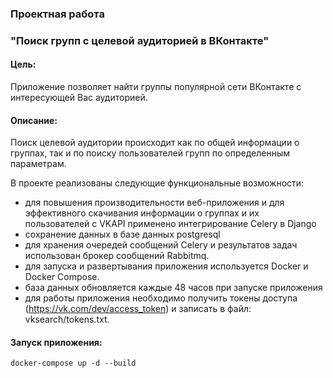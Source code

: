 ### Проектная работа
### "Поиск групп с целевой аудиторией в ВКонтакте"
#### Цель:
Приложение позволяет найти группы популярной сети ВКонтакте с интересующей Вас аудиторией.
#### Описание:
Поиск целевой аудитории происходит как по общей информации о группах, так и по поиску пользователей
групп по определенным параметрам.

В проекте реализованы следующие функциональные возможности:
- для повышения производительности веб-приложения и для эффективного скачивания 
информации о группах и их пользователей с VKAPI применено интегрирование Celery 
в Django
- сохранение данных в базе данных postgresql
- для хранения очередей сообщений Celery и результатов задач использован брокер сообщений Rabbitmq. 
- для запуска и развертывания приложения используется Docker и Docker Compose.
- база данных обновляется каждые 48 часов при запуске приложения
- для работы приложения необходимо получить токены доступа (https://vk.com/dev/access_token) и записать
в файл: vksearch/tokens.txt.

#### Запуск приложения:

```
docker-compose up -d --build 
``` 